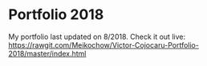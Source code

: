 # Portfolio 2018
My portfolio last updated on 8/2018.
Check it out live: https://rawgit.com/Meikochow/Victor-Cojocaru-Portfolio-2018/master/index.html
